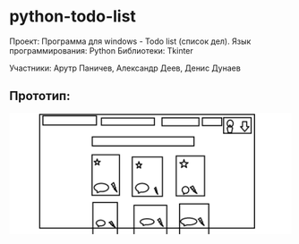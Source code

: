# python-todo-list
Проект: Программа для windows - Todo list (список дел).
Язык программирования: Python
Библиотеки: Tkinter

Участники: Арутр Паничев, Александр Деев, Денис Дунаев

## Прототип:
![Prototype image](/prototype.png)
